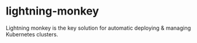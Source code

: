 # lightning-monkey
Lightning monkey is the key solution for automatic deploying &amp; managing Kubernetes clusters.

